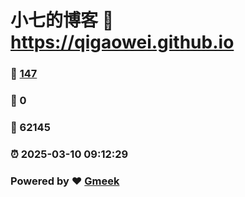 # 小七的博客 :link: https://qigaowei.github.io 
### :page_facing_up: [147](https://qigaowei.github.io/tag.html) 
### :speech_balloon: 0 
### :hibiscus: 62145 
### :alarm_clock: 2025-03-10 09:12:29 
### Powered by :heart: [Gmeek](https://github.com/Meekdai/Gmeek)
